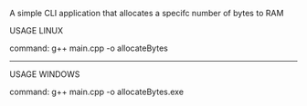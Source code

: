 A simple CLI application that allocates a specifc number of bytes to RAM

USAGE LINUX

command: g++ main.cpp -o allocateBytes

--------------------------------------

USAGE WINDOWS

command: g++ main.cpp -o allocateBytes.exe
